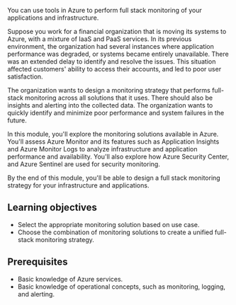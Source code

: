 You can use tools in Azure to perform full stack monitoring of your applications and infrastructure.

Suppose you work for a financial organization that is moving its systems to Azure, with a mixture of IaaS and PaaS services. In its previous environment, the organization had several instances where application performance was degraded, or systems became entirely unavailable. There was an extended delay to identify and resolve the issues. This situation affected customers' ability to access their accounts, and led to poor user satisfaction.

The organization wants to design a monitoring strategy that performs full-stack monitoring across all solutions that it uses. There should also be insights and alerting into the collected data. The organization wants to quickly identify and minimize poor performance and system failures in the future.

In this module, you'll explore the monitoring solutions available in Azure. You'll assess Azure Monitor and its features such as Application Insights and Azure Monitor Logs to analyze infrastructure and application performance and availability. You'll also explore how Azure Security Center, and Azure Sentinel are used for security monitoring.

By the end of this module, you'll be able to design a full stack monitoring strategy for your infrastructure and applications.

## Learning objectives

- Select the appropriate monitoring solution based on use case.
- Choose the combination of monitoring solutions to create a unified full-stack monitoring strategy.

## Prerequisites

- Basic knowledge of Azure services.
- Basic knowledge of operational concepts, such as monitoring, logging, and alerting.
